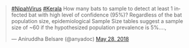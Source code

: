 
<blockquote class="twitter-tweet"><p lang="en" dir="ltr"><a href="https://twitter.com/hashtag/NipahVirus?src=hash&amp;ref_src=twsrc%5Etfw">#NipahVirus</a> <a href="https://twitter.com/hashtag/Kerala?src=hash&amp;ref_src=twsrc%5Etfw">#Kerala</a> How many bats to sample to detect at least 1 infected bat with high level of confidence (95%)? Regardless of the bat population size, epidemiological Sample Size tables suggest a sample size of ~60 if the hypothesized population prevalence is 5%....,</p>&mdash; Aniruddha Belsare (@anyadoc) <a href="https://twitter.com/anyadoc/status/1000900194932699136?ref_src=twsrc%5Etfw">May 28, 2018</a></blockquote> <script async src="https://platform.twitter.com/widgets.js" charset="utf-8"></script>
